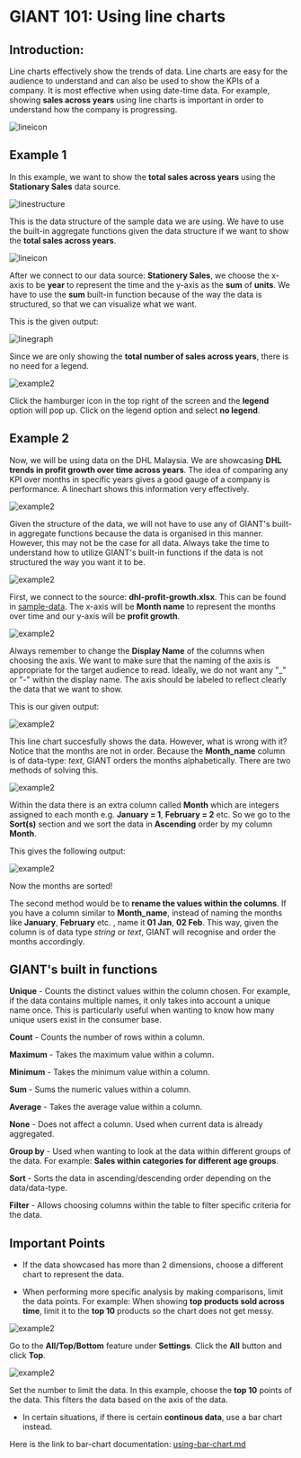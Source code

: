 # GIANT 101: Using line charts

## Introduction:

Line charts effectively show the trends of data. Line charts are easy for the audience to understand and can also be used to show the KPIs of a company. It is most effective when using date-time data. For example, showing **sales across years** using line charts is important in order to understand how the company is progressing.

![lineicon](images/giant-101-linechart/line-icon.PNG)

## Example 1

In this example, we want to show the **total sales across years** using the **Stationary Sales** data source.

![linestructure](images/giant-101-linechart/data-structure.PNG)

This is the data structure of the sample data we are using. We have to use the built-in aggregate functions given the data structure if we want to show the **total sales across years**. 

![lineicon](images/giant-101-linechart/data-bind.PNG)

After we connect to our data source: **Stationery Sales**, we choose the x-axis to be **year** to represent the time and the y-axis as the **sum** of **units**. We have to use the **sum** built-in function because of the way the data is structured, so that we can visualize what we want.

This is the given output:

![linegraph](images/giant-101-linechart/line-graph.PNG)

Since we are only showing the **total number of sales across years**, there is no need for a legend. 

![example2](images/giant-101-linechart/legend.PNG)

Click the hamburger icon in the top right of the screen and the **legend** option will pop up. Click on the legend option and select **no legend**. 

## Example 2

Now, we will be using data on the DHL Malaysia. We are showcasing **DHL trends in profit growth over time across years**. The idea of comparing any KPI over months in specific years gives a good gauge of a company is performance. A linechart shows this information very effectively.

![example2](images/giant-101-linechart/data-structure2.PNG)

Given the structure of the data, we will not have to use any of GIANT's built-in aggregate functions because the data is organised in this manner. However, this may not be the case for all data. Always take the time to understand how to utilize GIANT's built-in functions if the data is not structured the way you want it to be.

![example2](images/giant-101-linechart/data-bind-2.PNG)

First, we connect to the source: **dhl-profit-growth.xlsx**. This can be found in [sample-data](sample-data/giant-101). The x-axis will be **Month name** to represent the months over time and our y-axis will be **profit growth**.

![example2](images/giant-101-linechart/data-bind-x.PNG)

Always remember to change the **Display Name** of the columns when choosing the axis. We want to make sure that the naming of the axis is appropriate for the target audience to read. Ideally, we do not want any "_" or "-" within the display name. The axis should be labeled to reflect clearly the data that we want to show.

This is our given output:

![example2](images/giant-101-linechart/line-graph-2.PNG)

This line chart succesfully shows the data. However, what is wrong with it? Notice that the months are not in order. Because the **Month_name** column is of data-type: *text*, GIANT orders the months alphabetically. There are two methods of solving this.

![example2](images/giant-101-linechart/data-order.PNG)

Within the data there is an extra column called **Month** which are integers assigned to each month e.g. **January = 1**, **February = 2** etc. So we go to the **Sort(s)** section and we sort the data in **Ascending** order by my column **Month**.

This gives the following output:

![example2](images/giant-101-linechart/line-graph-improved.PNG)

Now the months are sorted! 

The second method would be to **rename the values within the columns**. If you have a column similar to **Month_name**, instead of naming the months like **January**, **February** etc. , name it **01 Jan**, **02 Feb**. This way, given the column is of data type *string* or *text*, GIANT will recognise and order the months accordingly.

## GIANT's built in functions

**Unique** - Counts the distinct values within the column chosen. For example, if the data contains multiple names, it only takes into account a unique name once. This is particularly useful when wanting to know how many unique users exist in the consumer base.

**Count** - Counts the number of rows within a column.

**Maximum** - Takes the maximum value within a column.

**Minimum** - Takes the minimum value within a column.

**Sum** - Sums the numeric values within a column.

**Average** - Takes the average value within a column.

**None** - Does not affect a column. Used when current data is already aggregated.

**Group by** - Used when wanting to look at the data within different groups of the data. For example: **Sales within categories for different age groups**.

**Sort** - Sorts the data in ascending/descending order depending on the data/data-type.

**Filter** - Allows choosing columns within the table to filter specific criteria for the data.

## Important Points

- If the data showcased has more than 2 dimensions, choose a different chart to represent the data.

- When performing more specific analysis by making comparisons, limit the data points. For example: When showing **top products sold across time**, limit it to the **top 10** products so the chart does not get messy. 

![example2](images/giant-101-linechart/limit.PNG)

Go to the **All/Top/Bottom** feature under **Settings**. Click the **All** button and click **Top**.

![example2](images/giant-101-linechart/limit2.PNG)

Set the number to limit the data. In this example, choose the **top 10** points of the data. This filters the data based on the axis of the data.

- In certain situations, if there is certain **continous data**, use a bar chart instead.
 
 Here is the link to bar-chart documentation:
    [using-bar-chart.md](using-bar-chart.md)
